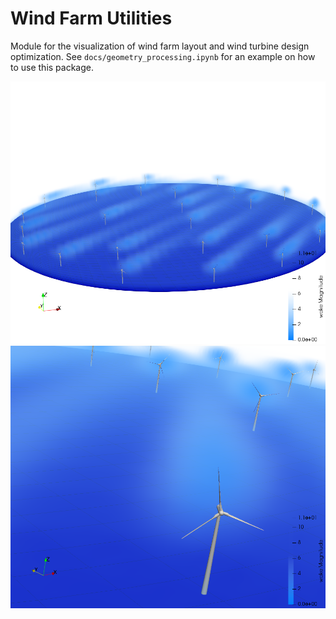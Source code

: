 # Wind Farm Utilities

Module for the visualization of wind farm layout and wind turbine design optimization.
See `docs/geometry_processing.ipynb` for an example on how to use this package.

<img src="docs/img/farmexample01.png" alt="Pic here" width="800px">
<img src="docs/img/farmexample00.png" alt="Pic here" width="800px">
